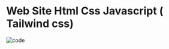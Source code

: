 # Web Site Html Css Javascript ( Tailwind css)
![code](https://github.com/XJOKZVO/code/assets/97549742/0e72e2ff-c18e-4872-8049-3a72983ad8d0)
